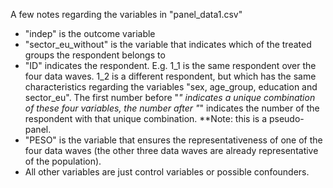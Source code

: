 A few notes regarding the variables in "panel_data1.csv"

 - "indep" is the outcome variable
 - "sector_eu_without" is the variable that indicates which of the treated groups the respondent belongs to
 - "ID" indicates the respondent. E.g. 1_1 is the same respondent over the four data waves. 1_2 is a different respondent, but which has the same characteristics regarding the variables "sex, age_group, education and sector_eu". The first number before "_" indicates a unique combination of these four variables, the number after "_" indicates the number of the respondent with that unique combination.
   **Note: this is a pseudo-panel.
 - "PESO" is the variable that ensures the representativeness of one of the four data waves (the other three data waves are already representative of the population).
 - All other variables are just control variables or possible confounders.

